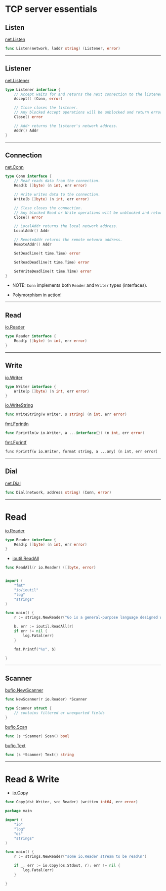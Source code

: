 # TCP server essentials

## Listen
 
[net.Listen](https://godoc.org/net#Listen)
``` Go
func Listen(network, laddr string) (Listener, error)
```

***

## Listener

[net.Listener](https://godoc.org/net#Listener)
``` Go
type Listener interface {
    // Accept waits for and returns the next connection to the listener.
    Accept() (Conn, error)

    // Close closes the listener.
    // Any blocked Accept operations will be unblocked and return errors.
    Close() error

    // Addr returns the listener's network address.
    Addr() Addr
}
```

***

## Connection

[net.Conn](https://godoc.org/net#Conn)
``` Go
type Conn interface {
    // Read reads data from the connection.
    Read(b []byte) (n int, err error)

    // Write writes data to the connection.
    Write(b []byte) (n int, err error)

    // Close closes the connection.
    // Any blocked Read or Write operations will be unblocked and return errors.
    Close() error

    // LocalAddr returns the local network address.
    LocalAddr() Addr

    // RemoteAddr returns the remote network address.
    RemoteAddr() Addr

    SetDeadline(t time.Time) error

    SetReadDeadline(t time.Time) error

    SetWriteDeadline(t time.Time) error
}
```

* NOTE: `Conn` implements both `Reader` and `Writer` types (interfaces). 

* Polymorphism in action!

***

## Read

[io.Reader](https://pkg.go.dev/io#Reader)
```Go
type Reader interface {
	Read(p []byte) (n int, err error)
}
```
***

## Write

[io.Writer](https://pkg.go.dev/io#Writer)
```Go
type Writer interface {
	Write(p []byte) (n int, err error)
}
```

[io.WriteString](https://godoc.org/io#WriteString)
``` Go
func WriteString(w Writer, s string) (n int, err error)
```

[fmt.Fprintln](https://godoc.org/fmt#Fprintln)
``` Go
func Fprintln(w io.Writer, a ...interface{}) (n int, err error)
```

[fmt.Fprintf](https://pkg.go.dev/fmt#Fprintf)
```
func Fprintf(w io.Writer, format string, a ...any) (n int, err error)
```

***

## Dial

[net.Dial](https://godoc.org/net#Dial)
``` Go
func Dial(network, address string) (Conn, error)
```

***

# Read

[io.Reader](https://pkg.go.dev/io#Reader)
```Go
type Reader interface {
	Read(p []byte) (n int, err error)
}
```

- [ioutil.ReadAll](https://godoc.org/io/ioutil#ReadAll)
``` Go
func ReadAll(r io.Reader) ([]byte, error)
```
``` Go

import (
	"fmt"
	"io/ioutil"
	"log"
	"strings"
)

func main() {
	r := strings.NewReader("Go is a general-purpose language designed with systems programming in mind.")

	b, err := ioutil.ReadAll(r)
	if err != nil {
		log.Fatal(err)
	}

	fmt.Printf("%s", b)

}
```

***

## Scanner

[bufio.NewScanner](https://godoc.org/bufio#NewScanner)
``` Go
func NewScanner(r io.Reader) *Scanner
```

``` Go
type Scanner struct {
	// contains filtered or unexported fields
}
```

[bufio.Scan](https://godoc.org/bufio#Scanner.Scan)
``` Go
func (s *Scanner) Scan() bool
```

[bufio.Text](https://godoc.org/bufio#Scanner.Text)
``` Go
func (s *Scanner) Text() string
```

***

# Read & Write

- [io.Copy](https://godoc.org/io#Copy)
``` GO
func Copy(dst Writer, src Reader) (written int64, err error)
```
``` Go
package main

import (
	"io"
	"log"
	"os"
	"strings"
)

func main() {
	r := strings.NewReader("some io.Reader stream to be read\n")

	if _, err := io.Copy(os.Stdout, r); err != nil {
		log.Fatal(err)
	}

}
```
